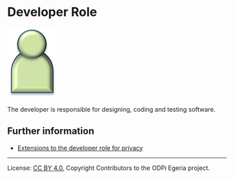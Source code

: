 <!-- SPDX-License-Identifier: CC-BY-4.0 -->
<!-- Copyright Contributors to the ODPi Egeria project. -->

# Developer Role

<!--![Icon](developer-role.png)-->
<img src="/docs/roles/developer-role.png">

The developer is responsible for designing, coding and testing software.

## Further information

* [Extensions to the developer role for privacy](../../data-privacy-pack/role-extensions-for-privacy.md)



----
License: [CC BY 4.0](https://creativecommons.org/licenses/by/4.0/),
Copyright Contributors to the ODPi Egeria project.